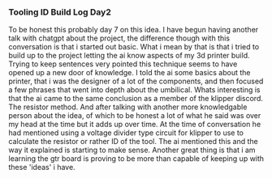 ### Tooling ID Build Log Day2
To be honest this probably day 7 on this idea.  I have begun having another talk with chatgpt about the project, the difference though with this conversation is that i started out basic.
What i mean by that is that i tried to build up to the project letting the ai know aspects of my 3d printer build.  Trying to keep sentences very pointed this technique seems to have opened up a new door of knowledge.  I told the ai some basics about the printer, that i was the designer of a lot of the components, and then focused a few phrases that went into depth about the umbilical.  Whats interesting is that the ai came to the same conclusion as a member of the klipper discord.  The resistor method.  And after talking with another more knowledgable person about the idea, of which to be honest a lot of what he said was over my head at the time but it adds up over time.  At the time of conversation he had mentioned using a voltage divider type circuit for klipper to use to calculate the resistor or rather  ID of the tool.  The ai mentioned this and the way it explained is starting to make sense.  Another great thing is that i am learning the gtr board is proving to be more than capable of keeping up with these 'ideas' i have.
